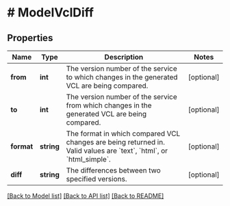 # # ModelVclDiff

## Properties

Name | Type | Description | Notes
------------ | ------------- | ------------- | -------------
**from** | **int** | The version number of the service to which changes in the generated VCL are being compared. | [optional]
**to** | **int** | The version number of the service from which changes in the generated VCL are being compared. | [optional]
**format** | **string** | The format in which compared VCL changes are being returned in. Valid values are &#x60;text&#x60;, &#x60;html&#x60;, or &#x60;html_simple&#x60;. | [optional]
**diff** | **string** | The differences between two specified versions. | [optional]

[[Back to Model list]](../../README.md#models) [[Back to API list]](../../README.md#endpoints) [[Back to README]](../../README.md)
